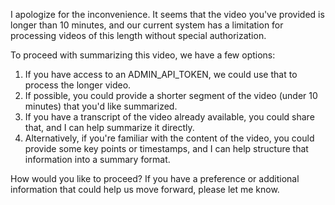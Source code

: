 

I apologize for the inconvenience. It seems that the video you've provided is longer than 10 minutes, and our current system has a limitation for processing videos of this length without special authorization. 

To proceed with summarizing this video, we have a few options:

1. If you have access to an ADMIN_API_TOKEN, we could use that to process the longer video.
2. If possible, you could provide a shorter segment of the video (under 10 minutes) that you'd like summarized.
3. If you have a transcript of the video already available, you could share that, and I can help summarize it directly.
4. Alternatively, if you're familiar with the content of the video, you could provide some key points or timestamps, and I can help structure that information into a summary format.

How would you like to proceed? If you have a preference or additional information that could help us move forward, please let me know.